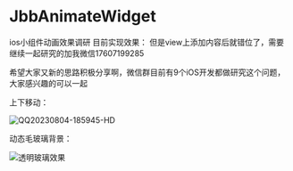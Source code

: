 # JbbAnimateWidget
ios小组件动画效果调研
目前实现效果：
但是view上添加内容后就错位了，需要继续一起研究的加我微信17607199285

希望大家又新的思路积极分享啊，微信群目前有9个iOS开发都做研究这个问题，大家感兴趣的可以一起

上下移动：

![QQ20230804-185945-HD](https://github.com/Jdb156158/JbbAnimateWidget/assets/18107143/f4b55890-9908-4305-9099-59ac9d297473)


动态毛玻璃背景：

![透明玻璃效果](https://github.com/Jdb156158/JbbAnimateWidget/assets/18107143/2d6d3515-ce71-445b-afd3-6611c9ecbe8e)

